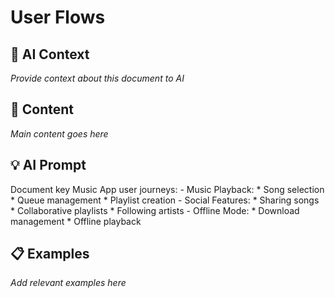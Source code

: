 # User Flows

## 🤖 AI Context

_Provide context about this document to AI_

## 📝 Content

_Main content goes here_

## 💡 AI Prompt

Document key Music App user journeys:
        - Music Playback:
          * Song selection
          * Queue management
          * Playlist creation
        - Social Features:
          * Sharing songs
          * Collaborative playlists
          * Following artists
        - Offline Mode:
          * Download management
          * Offline playback

## 📋 Examples

_Add relevant examples here_

